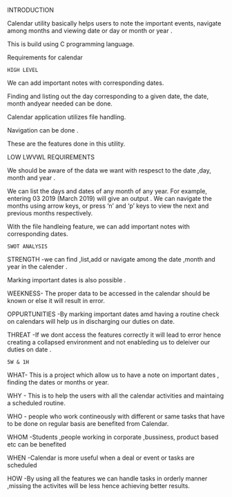 INTRODUCTION

Calendar utility basically helps users to note the important events, navigate among months and viewing date or day or month or year .

This is build using C programming language.






Requirements for calendar 

    HIGH LEVEL
    
We can add important notes with corresponding dates.

Finding  and listing  out the day corresponding to a given date, the date,  month andyear needed can be done.

Calendar application utilizes file handling.

Navigation can be done .

These are the features done in this utility.

   LOW LWVWL REQUIREMENTS 
   
We should be aware of the data we want with respesct to the date ,day, month and year .

We can list the days and dates of any month of any year. For example, entering 03 2019 (March 2019) will give an output 
.
We can navigate the months using arrow keys, or press ‘n’ and ‘p’ keys to view the next and previous months respectively.

With the file handleing  feature, we can add important notes with corresponding dates.

    SWOT ANALYSIS
    
STRENGTH -we can find ,list,add or navigate among the date ,month and year in the calender .

Marking important dates is also possible .

WEEKNESS- The proper data to be accessed in the calendar should be known or else it will result in error.

OPPURTUNITIES -By marking important dates amd having a routine check on calendars will help us in discharging our duties on date.

THREAT -If we dont access the features correctly it will lead to error hence creating a collapsed environment and not enableding us to deleiver our duties on date .

    5W & 1H
WHAT- This is a project which allow us to have a note on important dates , finding the dates or months or year.

WHY - This is to help the users with all the calendar activities and maintaing a scheduled routine.

WHO  - people who work contineously with different or same tasks that have to be done on regular basis are benefited from Calendar.

WHOM -Students ,people working in corporate ,bussiness, product based etc can be benefited 

WHEN -Calendar is more useful when a deal or event or tasks are scheduled 

HOW -By using all the features we can handle tasks in orderly manner ,missing the activites will be less hence achieving better results.



